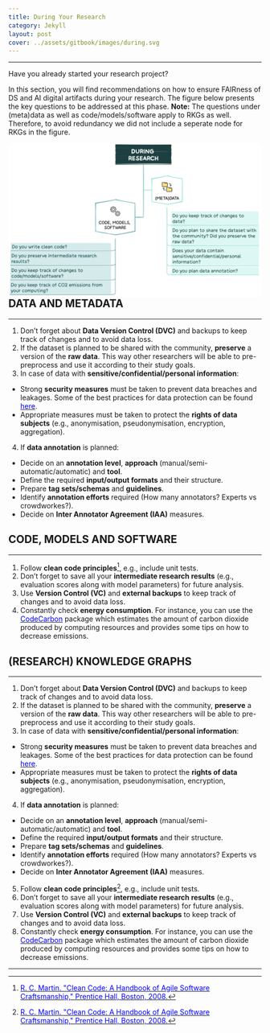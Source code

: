 ```yaml
---
title: During Your Research
category: Jekyll
layout: post
cover: ../assets/gitbook/images/during.svg
---
```


--------------------------------------------------------------------------------------------

Have you already started your research project?

In this section, you will find recommendations on how to ensure FAIRness of DS and AI digital artifacts during your research. The figure below presents the key questions to be addressed at this phase. **Note:** The questions under (meta)data as well as code/models/software apply to RKGs as well. Therefore, to avoid redundancy we did not include a seperate node for RKGs in the figure.

<img src="../assets/gitbook/images/during_fig.jpeg"
     alt=""
     style="float: left; margin-right: 10px;" />


## DATA AND METADATA
--------------------------------------------------------------------------------------------

1. Don’t forget about **Data Version Control (DVC)** and backups to keep track of changes and to avoid data loss.
2. If the dataset is planned to be shared with the community, **preserve** a version of the **raw data**. This way other researchers will be able to pre-preprocess and use it according to their study goals.
3. In case of data with **sensitive/confidential/personal information**:
* Strong **security measures** must be taken to prevent data breaches and leakages. Some of the best practices for data protection can be found [<span style="color:blue">here</span>](https://rdmkit.elixir-europe.org/data_protection). 
* Appropriate measures must be taken to protect the **rights of data subjects** (e.g., anonymisation, pseudonymisation, encryption, aggregation).
4. If **data annotation** is planned:
* Decide on an **annotation level**, **approach** (manual/semi-automatic/automatic) and **tool**.
* Define the required **input/output formats** and their structure.
* Prepare **tag sets/schemas** and **guidelines**.
* Identify **annotation efforts** required (How many annotators? Experts vs crowdworkes?).
* Decide on **Inter Annotator Agreement (IAA)** measures.

## CODE, MODELS AND SOFTWARE
--------------------------------------------------------------------------------------------

1. Follow **clean code principles**[^1], e.g., include unit tests.
2. Don’t forget to save all your **intermediate research results** (e.g., evaluation scores along with model parameters) for future analysis.
3. Use **Version Control (VC)** and **external backups** to keep track of changes and to avoid data loss.
4. Constantly check **energy consumption**. For instance, you can use the [<span style="color:blue">CodeCarbon</span>](https://codecarbon.io) package which estimates the amount of carbon dioxide produced by computing resources and provides some tips on how to decrease emissions.

## (RESEARCH) KNOWLEDGE GRAPHS
--------------------------------------------------------------------------------------------
1. Don’t forget about **Data Version Control (DVC)** and backups to keep track of changes and to avoid data loss.
2. If the dataset is planned to be shared with the community, **preserve** a version of the **raw data**. This way other researchers will be able to pre-preprocess and use it according to their study goals.
3. In case of data with **sensitive/confidential/personal information**:
* Strong **security measures** must be taken to prevent data breaches and leakages. Some of the best practices for data protection can be found [<span style="color:blue">here</span>](https://rdmkit.elixir-europe.org/data_protection). 
* Appropriate measures must be taken to protect the **rights of data subjects** (e.g., anonymisation, pseudonymisation, encryption, aggregation).
4. If **data annotation** is planned:
* Decide on an **annotation level**, **approach** (manual/semi-automatic/automatic) and **tool**.
* Define the required **input/output formats** and their structure.
* Prepare **tag sets/schemas** and **guidelines**.
* Identify **annotation efforts** required (How many annotators? Experts vs crowdworkes?).
* Decide on **Inter Annotator Agreement (IAA)** measures.
5. Follow **clean code principles**[^1], e.g., include unit tests.
6. Don’t forget to save all your **intermediate research results** (e.g., evaluation scores along with model parameters) for future analysis.
7. Use **Version Control (VC)** and **external backups** to keep track of changes and to avoid data loss.
8. Constantly check **energy consumption**. For instance, you can use the [<span style="color:blue">CodeCarbon</span>](https://codecarbon.io) package which estimates the amount of carbon dioxide produced by computing resources and provides some tips on how to decrease emissions.


[^1]: [<span style="color:blue">R. C. Martin.  "Clean Code: A Handbook of Agile Software Craftsmanship," Prentice Hall, Boston, 2008.</span>](https://www.amazon.de/-/en/Robert-Martin/dp/0132350882)


--------------------------------------------------------------------------------------------
